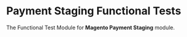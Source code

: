 # Payment Staging Functional Tests

The Functional Test Module for **Magento Payment Staging** module.
